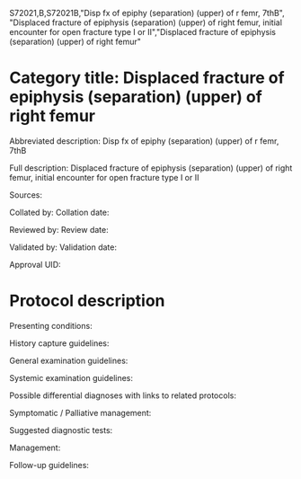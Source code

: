 S72021,B,S72021B,"Disp fx of epiphy (separation) (upper) of r femr, 7thB", "Displaced fracture of epiphysis (separation) (upper) of right femur, initial encounter for open fracture type I or II","Displaced fracture of epiphysis (separation) (upper) of right femur"
# Category title: Displaced fracture of epiphysis (separation) (upper) of right femur

Abbreviated description: Disp fx of epiphy (separation) (upper) of r femr, 7thB

Full description: Displaced fracture of epiphysis (separation) (upper) of right femur, initial encounter for open fracture type I or II

Sources:

Collated by:
Collation date:

Reviewed by:
Review date:

Validated by:
Validation date:

Approval UID:

# Protocol description

Presenting conditions:

History capture guidelines:

General examination guidelines:

Systemic examination guidelines:

Possible differential diagnoses with links to related protocols:

Symptomatic / Palliative management:

Suggested diagnostic tests:

Management:

Follow-up guidelines:
